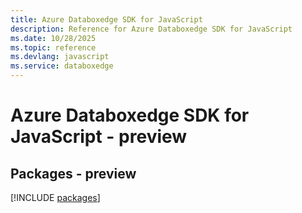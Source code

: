 ```yaml
---
title: Azure Databoxedge SDK for JavaScript
description: Reference for Azure Databoxedge SDK for JavaScript
ms.date: 10/28/2025
ms.topic: reference
ms.devlang: javascript
ms.service: databoxedge
---
```

# Azure Databoxedge SDK for JavaScript - preview
## Packages - preview
[!INCLUDE [packages](databoxedge-index.md)]